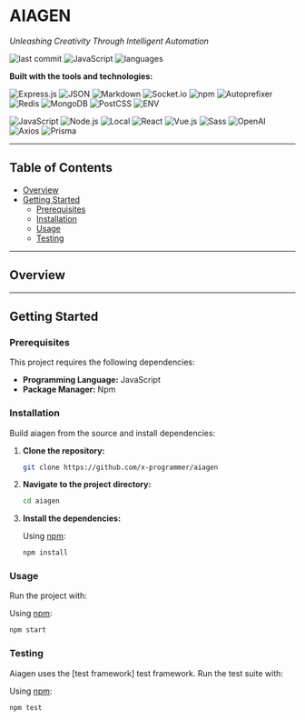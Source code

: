 # AIAGEN

*Unleashing Creativity Through Intelligent Automation*

![last commit](https://img.shields.io/github/last-commit/x-programmer/aiagen?style=flat-square)
![JavaScript](https://img.shields.io/badge/JavaScript-F7DF1E?style=flat-square&logo=javascript&logoColor=black)
![languages](https://img.shields.io/github/languages/count/x-programmer/aiagen?style=flat-square)

**Built with the tools and technologies:**

![Express.js](https://img.shields.io/badge/Express.js-000000?style=flat-square&logo=express&logoColor=white)
![JSON](https://img.shields.io/badge/JSON-000000?style=flat-square&logo=json&logoColor=white)
![Markdown](https://img.shields.io/badge/Markdown-000000?style=flat-square&logo=markdown&logoColor=white)
![Socket.io](https://img.shields.io/badge/Socket.io-010101?style=flat-square&logo=socket.io&logoColor=white)
![npm](https://img.shields.io/badge/npm-CB3837?style=flat-square&logo=npm&logoColor=white)
![Autoprefixer](https://img.shields.io/badge/Autoprefixer-DD3735?style=flat-square&logo=autoprefixer&logoColor=white)
![Redis](https://img.shields.io/badge/Redis-DC382D?style=flat-square&logo=redis&logoColor=white)
![MongoDB](https://img.shields.io/badge/MongoDB-47A248?style=flat-square&logo=mongodb&logoColor=white)
![PostCSS](https://img.shields.io/badge/PostCSS-DD3A0A?style=flat-square&logo=postcss&logoColor=white)
![ENV](https://img.shields.io/badge/ENV-ECD53F?style=flat-square)

![JavaScript](https://img.shields.io/badge/JavaScript-F7DF1E?style=flat-square&logo=javascript&logoColor=black)
![Node.js](https://img.shields.io/badge/Node.js-339933?style=flat-square&logo=node.js&logoColor=white)
![Local](https://img.shields.io/badge/Local-00D4AA?style=flat-square)
![React](https://img.shields.io/badge/React-61DAFB?style=flat-square&logo=react&logoColor=black)
![Vue.js](https://img.shields.io/badge/Vue.js-4FC08D?style=flat-square&logo=vue.js&logoColor=white)
![Sass](https://img.shields.io/badge/Sass-CC6699?style=flat-square&logo=sass&logoColor=white)
![OpenAI](https://img.shields.io/badge/OpenAI-412991?style=flat-square&logo=openai&logoColor=white)
![Axios](https://img.shields.io/badge/Axios-5A29E4?style=flat-square&logo=axios&logoColor=white)
![Prisma](https://img.shields.io/badge/Prisma-2D3748?style=flat-square&logo=prisma&logoColor=white)

---

## Table of Contents

- [Overview](#overview)
- [Getting Started](#getting-started)
  - [Prerequisites](#prerequisites)
  - [Installation](#installation)
  - [Usage](#usage)
  - [Testing](#testing)

---

## Overview

---

## Getting Started

### Prerequisites

This project requires the following dependencies:

- **Programming Language:** JavaScript
- **Package Manager:** Npm

### Installation

Build aiagen from the source and install dependencies:

1. **Clone the repository:**
   ```bash
   git clone https://github.com/x-programmer/aiagen
   ```

2. **Navigate to the project directory:**
   ```bash
   cd aiagen
   ```

3. **Install the dependencies:**
   
   Using [npm](https://www.npmjs.com/):
   ```bash
   npm install
   ```

### Usage

Run the project with:

Using [npm](https://www.npmjs.com/):
```bash
npm start
```

### Testing

Aiagen uses the [test framework] test framework. Run the test suite with:

Using [npm](https://www.npmjs.com/):
```bash
npm test
```
